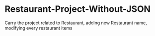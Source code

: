 # Restaurant-Project-Without-JSON
Carry the project related to Restaurant, adding new Restaurant name, modifying every restaurant items
